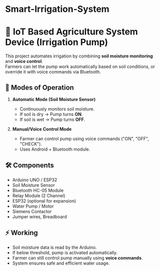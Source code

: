 # Smart-Irrigation-System

# 🌱 IoT Based Agriculture System Device (Irrigation Pump)

This project automates irrigation by combining **soil moisture monitoring** and **voice control**.  
Farmers can let the pump work automatically based on soil conditions, or override it with voice commands via Bluetooth.

## 🔧 Modes of Operation
1. **Automatic Mode (Soil Moisture Sensor)**
   - Continuously monitors soil moisture.
   - If soil is dry → Pump turns **ON**.
   - If soil is wet → Pump turns **OFF**.
   
2. **Manual/Voice Control Mode**
   - Farmer can control pump using voice commands ("ON", "OFF", "CHECK").
   - Uses Android + Bluetooth module.

## 🛠 Components
- Arduino UNO / ESP32
- Soil Moisture Sensor
- Bluetooth HC-05 Module
- Relay Module (2 Channel)
- ESP32 (optional for expansion)
- Water Pump / Motor
- Siemens Contactor
- Jumper wires, Breadboard

## ⚡ Working
- Soil moisture data is read by the Arduino.
- If below threshold, pump is activated automatically.
- Farmer can still control pump manually using **voice commands**.
- System ensures safe and efficient water usage.
